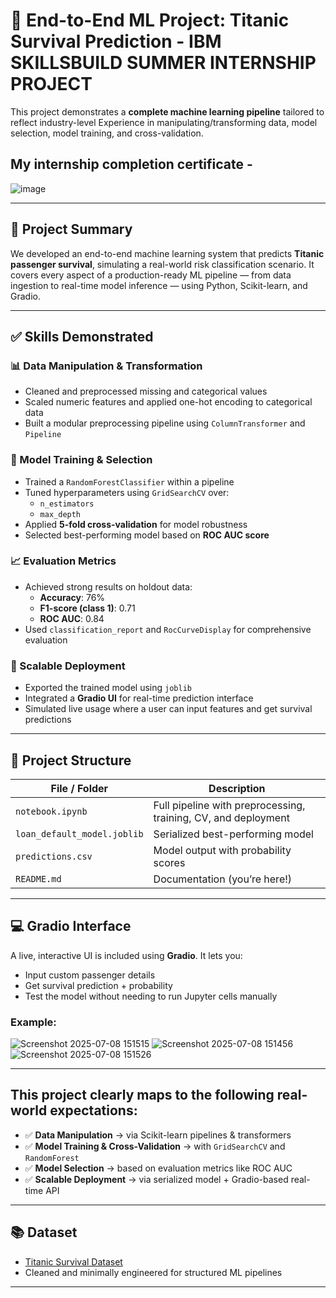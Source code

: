 # 🎯 End-to-End ML Project: Titanic Survival Prediction - IBM SKILLSBUILD SUMMER INTERNSHIP PROJECT

This project demonstrates a **complete machine learning pipeline** tailored to reflect industry-level Experience in manipulating/transforming data, model selection, model training, and cross-validation.

## My internship completion certificate - 
![image](https://github.com/user-attachments/assets/4a718209-491a-42cb-908d-62a6ad398ecf)

---

## 📌 Project Summary

We developed an end-to-end machine learning system that predicts **Titanic passenger survival**, simulating a real-world risk classification scenario. It covers every aspect of a production-ready ML pipeline — from data ingestion to real-time model inference — using Python, Scikit-learn, and Gradio.

---

## ✅ Skills Demonstrated

### 📊 Data Manipulation & Transformation
- Cleaned and preprocessed missing and categorical values
- Scaled numeric features and applied one-hot encoding to categorical data
- Built a modular preprocessing pipeline using `ColumnTransformer` and `Pipeline`

### 🤖 Model Training & Selection
- Trained a `RandomForestClassifier` within a pipeline
- Tuned hyperparameters using `GridSearchCV` over:
  - `n_estimators`
  - `max_depth`
- Applied **5-fold cross-validation** for model robustness
- Selected best-performing model based on **ROC AUC score**

### 📈 Evaluation Metrics
- Achieved strong results on holdout data:
  - **Accuracy**: 76%
  - **F1-score (class 1)**: 0.71
  - **ROC AUC**: 0.84
- Used `classification_report` and `RocCurveDisplay` for comprehensive evaluation

### 🚀 Scalable Deployment
- Exported the trained model using `joblib`
- Integrated a **Gradio UI** for real-time prediction interface
- Simulated live usage where a user can input features and get survival predictions

---

## 📁 Project Structure

| File / Folder               | Description                                         |
|-----------------------------|-----------------------------------------------------|
| `notebook.ipynb`            | Full pipeline with preprocessing, training, CV, and deployment |
| `loan_default_model.joblib` | Serialized best-performing model                   |
| `predictions.csv`           | Model output with probability scores               |
| `README.md`                 | Documentation (you’re here!)                       |

---

## 💻 Gradio Interface

A live, interactive UI is included using **Gradio**. It lets you:

- Input custom passenger details
- Get survival prediction + probability
- Test the model without needing to run Jupyter cells manually

### Example:
![Screenshot 2025-07-08 151515](https://github.com/user-attachments/assets/3905e638-810d-43e7-a992-bc8a45805903)
![Screenshot 2025-07-08 151456](https://github.com/user-attachments/assets/9cc8a027-928a-49c4-ac9e-b9009fb65b18)
![Screenshot 2025-07-08 151526](https://github.com/user-attachments/assets/59d5d683-9071-4363-bcbe-9ff4d8774d04)


---

## This project clearly maps to the following real-world expectations:

- ✅ **Data Manipulation** → via Scikit-learn pipelines & transformers  
- ✅ **Model Training & Cross-Validation** → with `GridSearchCV` and `RandomForest`  
- ✅ **Model Selection** → based on evaluation metrics like ROC AUC  
- ✅ **Scalable Deployment** → via serialized model + Gradio-based real-time API

---

## 📚 Dataset

- [Titanic Survival Dataset](https://raw.githubusercontent.com/datasciencedojo/datasets/master/titanic.csv)
- Cleaned and minimally engineered for structured ML pipelines

---
